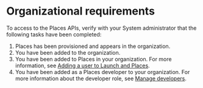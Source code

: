 # Organizational requirements

To access to the Places APIs, verify with your System administrator that the following tasks have been completed:

1. Places has been provisioned and appears in the organization. 
2. You have been added to the organization. 
3. You have been added to Places in your organization. For more information, see [Adding a user to Launch and Places](../adding-a-user-to-launch-and-places).
4. You have been added as a Places developer to your organization.  For more information about the developer role, see [Manage developers](https://helpx.adobe.com/enterprise/using/manage-developers.html).

